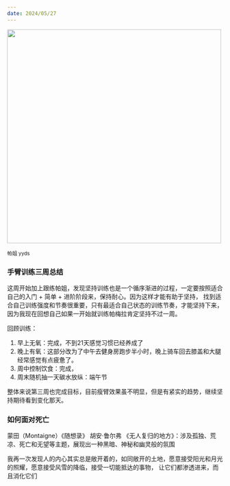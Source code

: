 ```yaml
---
date: 2024/05/27
---
```

<img src="https://cdn.xiaoqiuqiu.cn/20240604123257.png" style="height:500px"/>

<small>帕姐 yyds</small>

### 手臂训练三周总结

这周开始加上跟练帕姐，发现坚持训练也是一个循序渐进的过程，一定要按照适合自己的入门 + 简单 + 进阶阶段来，保持耐心。因为这样才能有助于坚持，
找到适合自己训练强度和节奏很重要，只有最适合自己状态的训练节奏，才能坚持下来，因为我现在回想自己如果一开始就训练帕梅拉肯定坚持不过一周。

回顾训练：

1. 早上无氧：完成，不到21天感觉习惯已经养成了
2. 晚上有氧：这部分改为了中午去健身房跑步半小时，晚上骑车回去膝盖和大腿经常感觉有点疲惫了。
3. 周中控制饮食：完成，
4. 周末随机抽一天碳水放纵：端午节

整体来说第三周也完成目标，目前瘦臂效果虽不明显，但是有紧实的趋势，继续坚持期待看到变化那天。

### 如何面对死亡

蒙田（Montaigne）《随想录》
胡安·鲁尔弗 《无人复归的地方》：涉及孤独、荒凉、死亡和无望等主题，展现出一种黑暗、神秘和幽灵般的氛围

我再一次发现人的内心其实总是敞开着的，如同敞开的土地，愿意接受阳光和月光的照耀，愿意接受风雪的降临，接受一切能抵达的事物，
让它们都渗透进来，而且消化它们

